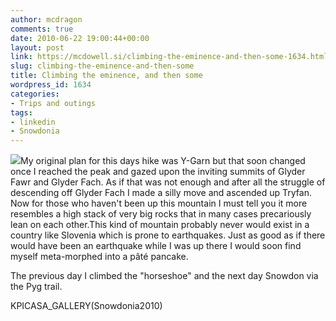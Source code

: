 ```yaml
---
author: mcdragon
comments: true
date: 2010-06-22 19:00:44+00:00
layout: post
link: https://mcdowell.si/climbing-the-eminence-and-then-some-1634.html
slug: climbing-the-eminence-and-then-some
title: Climbing the eminence, and then some
wordpress_id: 1634
categories:
- Trips and outings
tags:
- linkedin
- Snowdonia
---
```


[![](https://img.mcdowell.si/2010/07/Llyn-Ogwen-and-Llyn-Idwal1-1-300x200.jpg)](https://img.mcdowell.si/2010/07/Llyn-Ogwen-and-Llyn-Idwal1.jpg)My original plan for this days hike was Y-Garn but that soon changed once I reached the peak and gazed upon the inviting summits of Glyder Fawr and Glyder Fach.
As if that was not enough and after all the struggle of descending off Glyder Fach I made a silly move and ascended up Tryfan. Now for those who haven't been up this mountain I must tell you it more resembles a high stack of very big rocks that in many cases precariously lean on each other.This kind of mountain probably never would exist in a country like Slovenia which is prone to earthquakes. Just as good as if there would have been an earthquake while I was up there I would soon find myself meta-morphed into a pâté pancake.

The previous day I climbed the "horseshoe" and the next day Snowdon via the Pyg trail.

KPICASA_GALLERY(Snowdonia2010)
